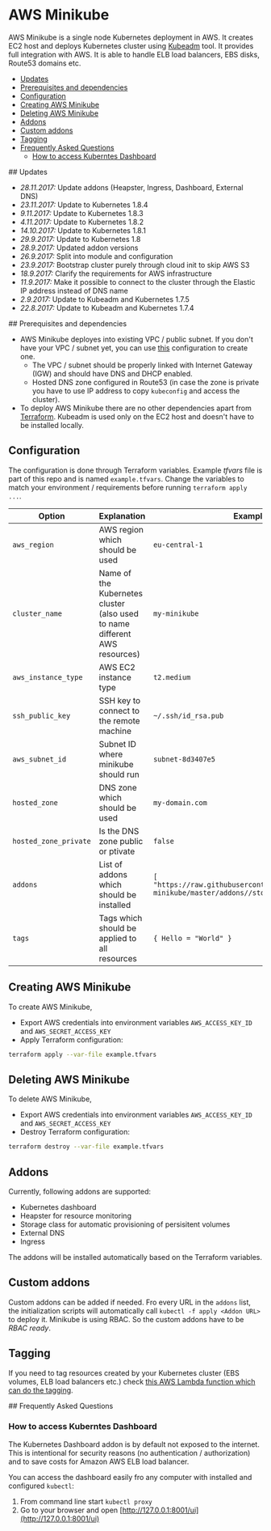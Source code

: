 # AWS Minikube

AWS Minikube is a single node Kubernetes deployment in AWS. It creates EC2 host and deploys Kubernetes cluster using [Kubeadm](https://kubernetes.io/docs/admin/kubeadm/) tool. It provides full integration with AWS. It is able to handle ELB load balancers, EBS disks, Route53 domains etc.

<!-- TOC depthFrom:2 -->

- [Updates](#updates)
- [Prerequisites and dependencies](#prerequisites-and-dependencies)
- [Configuration](#configuration)
- [Creating AWS Minikube](#creating-aws-minikube)
- [Deleting AWS Minikube](#deleting-aws-minikube)
- [Addons](#addons)
- [Custom addons](#custom-addons)
- [Tagging](#tagging)
- [Frequently Asked Questions](#frequently-asked-questions)
    - [How to access Kuberntes Dashboard](#how-to-access-kuberntes-dashboard)

<!-- /TOC -->

## Updates

* *28.11.2017:* Update addons (Heapster, Ingress, Dashboard, External DNS)
* *23.11.2017:* Update to Kubernetes 1.8.4
* *9.11.2017:* Update to Kubernetes 1.8.3
* *4.11.2017:* Update to Kubernetes 1.8.2
* *14.10.2017:* Update to Kubernetes 1.8.1
* *29.9.2017:* Update to Kubernetes 1.8
* *28.9.2017:* Updated addon versions
* *26.9.2017:* Split into module and configuration
* *23.9.2017:* Bootstrap cluster purely through cloud init to skip AWS S3
* *18.9.2017:* Clarify the requirements for AWS infrastructure
* *11.9.2017:* Make it possible to connect to the cluster through the Elastic IP address instead of DNS name
* *2.9.2017:* Update to Kubeadm and Kubernetes 1.7.5
* *22.8.2017:* Update to Kubeadm and Kubernetes 1.7.4

## Prerequisites and dependencies

* AWS Minikube deployes into existing VPC / public subnet. If you don't have your VPC / subnet yet, you can use [this](https://github.com/scholzj/aws-vpc) configuration to create one.
  * The VPC / subnet should be properly linked with Internet Gateway (IGW) and should have DNS and DHCP enabled.
  * Hosted DNS zone configured in Route53 (in case the zone is private you have to use IP address to copy `kubeconfig` and access the cluster).
* To deploy AWS Minikube there are no other dependencies apart from [Terraform](https://www.terraform.io). Kubeadm is used only on the EC2 host and doesn't have to be installed locally.

## Configuration

The configuration is done through Terraform variables. Example *tfvars* file is part of this repo and is named `example.tfvars`. Change the variables to match your environment / requirements before running `terraform apply ...`.

| Option | Explanation | Example |
|--------|-------------|---------|
| `aws_region` | AWS region which should be used | `eu-central-1` |
| `cluster_name` | Name of the Kubernetes cluster (also used to name different AWS resources) | `my-minikube` |
| `aws_instance_type` | AWS EC2 instance type | `t2.medium` |
| `ssh_public_key` | SSH key to connect to the remote machine | `~/.ssh/id_rsa.pub` |
| `aws_subnet_id` | Subnet ID where minikube should run | `subnet-8d3407e5` |
| `hosted_zone` | DNS zone which should be used | `my-domain.com` |
| `hosted_zone_private` | Is the DNS zone public or ptivate | `false` |
| `addons` | List of addons which should be installed | `[ "https://raw.githubusercontent.com/scholzj/aws-minikube/master/addons//storage-class.yaml" ]` |
| `tags` | Tags which should be applied to all resources | `{ Hello = "World" }` |

## Creating AWS Minikube

To create AWS Minikube, 
* Export AWS credentials into environment variables `AWS_ACCESS_KEY_ID` and `AWS_SECRET_ACCESS_KEY`
* Apply Terraform configuration:
```bash
terraform apply --var-file example.tfvars
```

## Deleting AWS Minikube

To delete AWS Minikube, 
* Export AWS credentials into environment variables `AWS_ACCESS_KEY_ID` and `AWS_SECRET_ACCESS_KEY`
* Destroy Terraform configuration:
```bash
terraform destroy --var-file example.tfvars
```

## Addons

Currently, following addons are supported:
* Kubernetes dashboard
* Heapster for resource monitoring
* Storage class for automatic provisioning of persisitent volumes
* External DNS
* Ingress

The addons will be installed automatically based on the Terraform variables. 

## Custom addons

Custom addons can be added if needed. Fro every URL in the `addons` list, the initialization scripts will automatically call `kubectl -f apply <Addon URL>` to deploy it. Minikube is using RBAC. So the custom addons have to be *RBAC ready*.

## Tagging

If you need to tag resources created by your Kubernetes cluster (EBS volumes, ELB load balancers etc.) check [this AWS Lambda function which can do the tagging](https://github.com/scholzj/aws-kubernetes-tagging-lambda).

## Frequently Asked Questions

### How to access Kuberntes Dashboard

The Kubernetes Dashboard addon is by default not exposed to the internet. This is intentional for security reasons (no authentication / authorization) and to save costs for Amazon AWS ELB load balancer.

You can access the dashboard easily fro any computer with installed and configured `kubectl`:
1) From command line start `kubectl proxy`
2) Go to your browser and open [http://127.0.0.1:8001/ui](http://127.0.0.1:8001/ui)